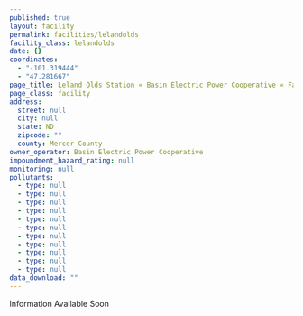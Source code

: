 ```yaml
---
published: true
layout: facility
permalink: facilities/lelandolds
facility_class: lelandolds
date: {}
coordinates: 
  - "-101.319444"
  - "47.281667"
page_title: Leland Olds Station « Basin Electric Power Cooperative « Facilities
page_class: facility
address: 
  street: null
  city: null
  state: ND
  zipcode: ""
  county: Mercer County
owner_operator: Basin Electric Power Cooperative
impoundment_hazard_rating: null
monitoring: null
pollutants: 
  - type: null
  - type: null
  - type: null
  - type: null
  - type: null
  - type: null
  - type: null
  - type: null
  - type: null
  - type: null
  - type: null
data_download: ""
---
```


Information Available Soon